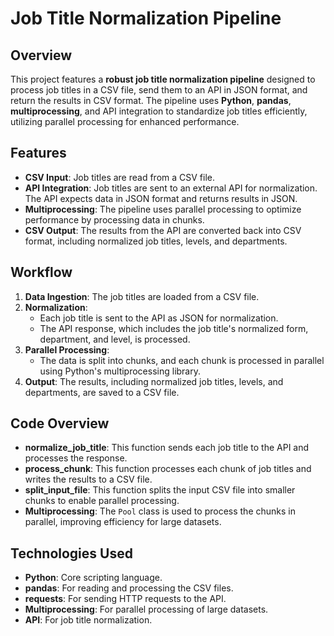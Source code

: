 # Job Title Normalization Pipeline

## Overview
This project features a **robust job title normalization pipeline** designed to process job titles in a CSV file, send them to an API in JSON format, and return the results in CSV format. The pipeline uses **Python**, **pandas**, **multiprocessing**, and API integration to standardize job titles efficiently, utilizing parallel processing for enhanced performance.

## Features
- **CSV Input**: Job titles are read from a CSV file.
- **API Integration**: Job titles are sent to an external API for normalization. The API expects data in JSON format and returns results in JSON.
- **Multiprocessing**: The pipeline uses parallel processing to optimize performance by processing data in chunks.
- **CSV Output**: The results from the API are converted back into CSV format, including normalized job titles, levels, and departments.

## Workflow
1. **Data Ingestion**: The job titles are loaded from a CSV file.
2. **Normalization**:
   - Each job title is sent to the API as JSON for normalization.
   - The API response, which includes the job title's normalized form, department, and level, is processed.
3. **Parallel Processing**:
   - The data is split into chunks, and each chunk is processed in parallel using Python's multiprocessing library.
4. **Output**: The results, including normalized job titles, levels, and departments, are saved to a CSV file.

## Code Overview
- **normalize_job_title**: This function sends each job title to the API and processes the response.
- **process_chunk**: This function processes each chunk of job titles and writes the results to a CSV file.
- **split_input_file**: This function splits the input CSV file into smaller chunks to enable parallel processing.
- **Multiprocessing**: The `Pool` class is used to process the chunks in parallel, improving efficiency for large datasets.

## Technologies Used
- **Python**: Core scripting language.
- **pandas**: For reading and processing the CSV files.
- **requests**: For sending HTTP requests to the API.
- **Multiprocessing**: For parallel processing of large datasets.
- **API**: For job title normalization.
